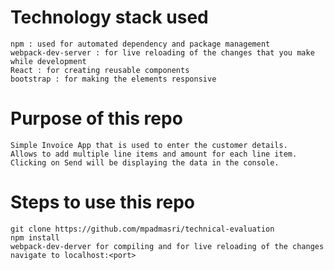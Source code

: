 # Technology stack used

    npm : used for automated dependency and package management
    webpack-dev-server : for live reloading of the changes that you make while development
    React : for creating reusable components
    bootstrap : for making the elements responsive

# Purpose of this repo

    Simple Invoice App that is used to enter the customer details.
    Allows to add multiple line items and amount for each line item.
    Clicking on Send will be displaying the data in the console.
    
# Steps to use this repo

    git clone https://github.com/mpadmasri/technical-evaluation
    npm install 
    webpack-dev-derver for compiling and for live reloading of the changes
    navigate to localhost:<port>
    
    




